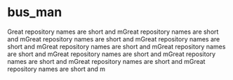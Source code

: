 # bus_man
Great repository names are short and mGreat repository names are short and mGreat repository names are short and mGreat repository names are short and mGreat repository names are short and mGreat repository names are short and mGreat repository names are short and mGreat repository names are short and mGreat repository names are short and mGreat repository names are short and m
